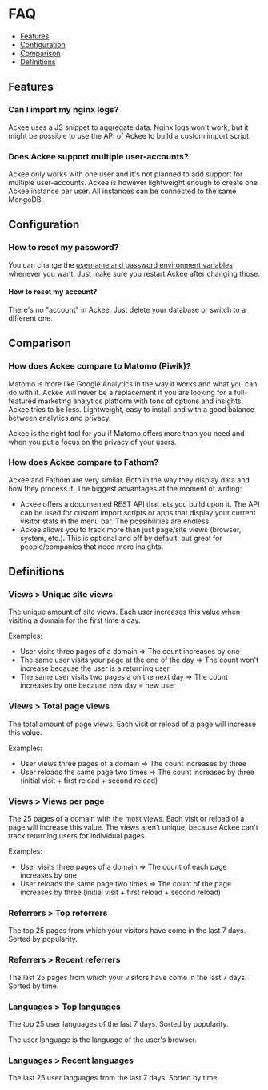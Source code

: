 # FAQ

- [Features](#features)
- [Configuration](#configuration)
- [Comparison](#comparison)
- [Definitions](#definitions)

## Features

### Can I import my nginx logs?

Ackee uses a JS snippet to aggregate data. Nginx logs won't work, but it might be possible to use the API of Ackee to build a custom import script.

### Does Ackee support multiple user-accounts?

Ackee only works with one user and it's not planned to add support for multiple user-accounts. Ackee is however lightweight enough to create one Ackee instance per user. All instances can be connected to the same MongoDB.

## Configuration

### How to reset my password?

You can change the [username and password environment variables](../README.md#username-and-password) whenever you want. Just make sure you restart Ackee after changing those.

#### How to reset my account?

There's no "account" in Ackee. Just delete your database or switch to a different one.

## Comparison

### How does Ackee compare to Matomo (Piwik)?

Matomo is more like Google Analytics in the way it works and what you can do with it. Ackee will never be a replacement if you are looking for a full-featured marketing analytics platform with tons of options and insights. Ackee tries to be less. Lightweight, easy to install and with a good balance between analytics and privacy.

Ackee is the right tool for you if Matomo offers more than you need and when you put a focus on the privacy of your users.

### How does Ackee compare to Fathom?

Ackee and Fathom are very similar. Both in the way they display data and how they process it. The biggest advantages at the moment of writing:

- Ackee offers a documented REST API that lets you build upon it. The API can be used for custom import scripts or apps that display your current visitor stats in the menu bar. The possibilities are endless.
- Ackee allows you to track more than just page/site views (browser, system, etc.). This is optional and off by default, but great for people/companies that need more insights.

## Definitions

### Views > Unique site views

The unique amount of site views. Each user increases this value when visiting a domain for the first time a day.

Examples:

- User visits three pages of a domain => The count increases by one
- The same user visits your page at the end of the day => The count won't increase because the user is a returning user
- The same user visits two pages a on the next day => The count increases by one because new day = new user

### Views > Total page views

The total amount of page views. Each visit or reload of a page will increase this value.

Examples:

- User views three pages of a domain => The count increases by three
- User reloads the same page two times => The count increases by three (initial visit + first reload + second reload)

### Views > Views per page

The 25 pages of a domain with the most views. Each visit or reload of a page will increase this value. The views aren't unique, because Ackee can't track returning users for individual pages.

Examples:

- User visits three pages of a domain => The count of each page increases by one
- User reloads the same page two times => The count of the page increases by three (initial visit + first reload + second reload)

### Referrers > Top referrers

The top 25 pages from which your visitors have come in the last 7 days. Sorted by popularity.

### Referrers > Recent referrers

The last 25 pages from which your visitors have come in the last 7 days. Sorted by time.

### Languages > Top languages

The top 25 user languages of the last 7 days. Sorted by popularity.

The user language is the language of the user's browser.

### Languages > Recent languages

The last 25 user languages from the last 7 days. Sorted by time.